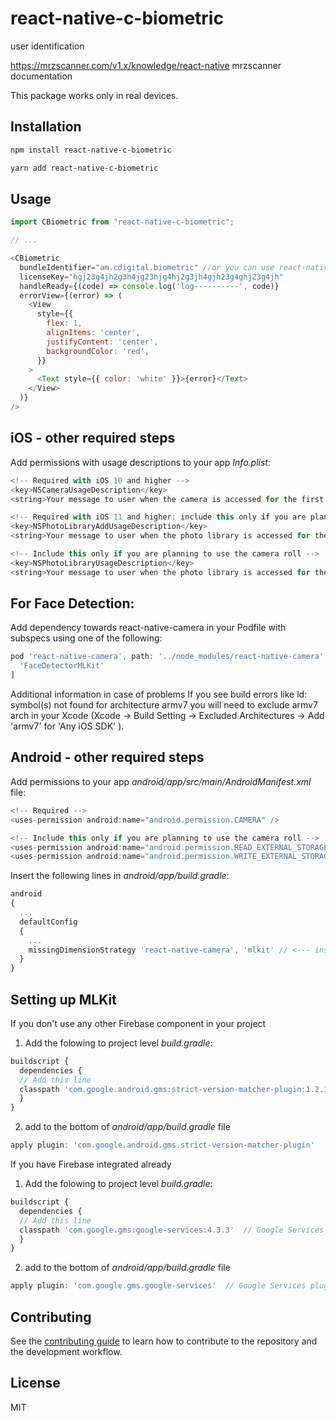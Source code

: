 # react-native-c-biometric

user identification

https://mrzscanner.com/v1.x/knowledge/react-native mrzscanner documentation

This package works only in real devices.

## Installation

```sh
npm install react-native-c-biometric
```
```sh
yarn add react-native-c-biometric
```

## Usage

```js
import CBiometric from "react-native-c-biometric";

// ...

<CBiometric
  bundleIdentifier="am.cdigital.biometric" //or you can use react-native-device-info -> DeviceInfo.getBundleId()
  licenseKey="hgj23g4jh2g3h4jg23hjg4hj2g3jh4gjh23g4ghj23g4jh"
  handleReady={(code) => console.log('log----------', code)}
  errorView={(error) => (
    <View
      style={{
        flex: 1,
        alignItems: 'center',
        justifyContent: 'center',
        backgroundColor: 'red',
      }}
    >
      <Text style={{ color: 'white' }}>{error}</Text>
    </View>
  )}
/>
```

## iOS - other required steps
Add permissions with usage descriptions to your app *Info.plist*:

```js
<!-- Required with iOS 10 and higher -->
<key>NSCameraUsageDescription</key>
<string>Your message to user when the camera is accessed for the first time</string>

<!-- Required with iOS 11 and higher: include this only if you are planning to use the camera roll -->
<key>NSPhotoLibraryAddUsageDescription</key>
<string>Your message to user when the photo library is accessed for the first time</string>

<!-- Include this only if you are planning to use the camera roll -->
<key>NSPhotoLibraryUsageDescription</key>
<string>Your message to user when the photo library is accessed for the first time</string>
```

## For Face Detection:
Add dependency towards react-native-camera in your Podfile with subspecs using one of the following:

```js
pod 'react-native-camera', path: '../node_modules/react-native-camera', subspecs: [
  'FaceDetectorMLKit'
]
```

Additional information in case of problems
If you see build errors like ld: symbol(s) not found for architecture armv7 you will need to exclude armv7 arch in your Xcode (Xcode -> Build Setting -> Excluded Architectures -> Add 'armv7' for 'Any iOS SDK' ).


## Android - other required steps
Add permissions to your app *android/app/src/main/AndroidManifest.xml* file:

```js
<!-- Required -->
<uses-permission android:name="android.permission.CAMERA" />

<!-- Include this only if you are planning to use the camera roll -->
<uses-permission android:name="android.permission.READ_EXTERNAL_STORAGE" />
<uses-permission android:name="android.permission.WRITE_EXTERNAL_STORAGE" />
```

Insert the following lines in *android/app/build.gradle*:

```js
android
{
  ...
  defaultConfig
  {
    ...
    missingDimensionStrategy 'react-native-camera', 'mlkit' // <--- insert this line
  }
}
```

## Setting up MLKit

If you don't use any other Firebase component in your project

1. Add the folowing to project level *build.gradle*:

```js
buildscript {
  dependencies {
  // Add this line
  classpath 'com.google.android.gms:strict-version-matcher-plugin:1.2.1' // <--- you might want to use different version
  }
}
```
2. add to the bottom of *android/app/build.gradle* file

```js
apply plugin: 'com.google.android.gms.strict-version-matcher-plugin'
```

If you have Firebase integrated already

1. Add the folowing to project level *build.gradle*:

```js
buildscript {
  dependencies {
  // Add this line
  classpath 'com.google.gms:google-services:4.3.3'  // Google Services plugin(you might want to use different version)
  }
}
```

2. add to the bottom of *android/app/build.gradle* file

```js
apply plugin: 'com.google.gms.google-services'  // Google Services plugin
```

## Contributing

See the [contributing guide](CONTRIBUTING.md) to learn how to contribute to the repository and the development workflow.

## License

MIT
